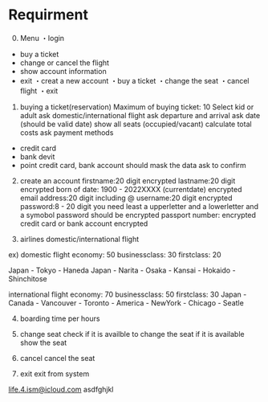 # Requirment
0. Menu
・login
  - buy a ticket
  - change or cancel the flight
  - show account information
  - exit
・creat a new account
・buy a ticket
・change the seat
・cancel flight
・exit

1. buying a ticket(reservation)
Maximum of buying ticket: 10
Select kid or adult
ask domestic/international flight
ask departure and arrival
ask date (should be valid date)
show all seats (occupied/vacant)
calculate total costs
ask payment methods
 - credit card
 - bank devit
 - point
credit card, bank account should mask the data
ask to confirm

2. create an account
firstname:20 digit encrypted
lastname:20 digit encrypted
born of date: 1900 - 2022XXXX (currentdate)  encrypted
email address:20 digit including @ 
username:20 digit  encrypted
password:8 - 20 digit you need least a upperletter and a lowerletter and a symobol password should be encrypted
passport number: encrypted
credit card or bank account encrypted

3. airlines
domestic/international flight

ex)
domestic flight
economy: 50
businessclass: 30
firstclass: 20

Japan - Tokyo - Haneda
Japan         - Narita
      - Osaka - Kansai
      - Hokaido - Shinchitose


international flight
economy: 70
businessclass: 50
firstclass: 30
Japan - Canada - Vancouver
               - Toronto
      - America - NewYork
                - Chicago
                - Seatle

4. boarding time
per hours

5. change seat
check if it is availble to change the seat
if it is available show the seat

6. cancel
cancel the seat

7. exit
exit from system


life.4.ism@icloud.com
asdfghjkl
